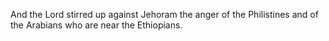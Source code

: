 And the Lord stirred up against Jehoram the anger of the Philistines and of the Arabians who are near the Ethiopians.
